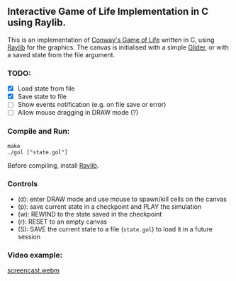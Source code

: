 ## Interactive Game of Life Implementation in C using Raylib.

This is an implementation of [Conway's Game of Life](https://en.wikipedia.org/wiki/Conway%27s_Game_of_Life) written in C, using [Raylib](https://www.raylib.com/) for the graphics.
The canvas is initialised with a simple [Glider](https://conwaylife.com/wiki/Glider), or with a saved state from the file argument.

### TODO:

- [x] Load state from file
- [x] Save state to file
- [ ] Show events notification (e.g. on file save or error)
- [ ] Allow mouse dragging in DRAW mode (?)

### Compile and Run:

```console
make
./gol ["state.gol"]
```

Before compiling, install [Raylib](https://www.raylib.com/).

### Controls

- (d): enter DRAW mode and use mouse to spawn/kill cells on the canvas
- (p): save current state in a checkpoint and PLAY the simulation
- (w): REWIND to the state saved in the checkpoint
- (r): RESET to an empty canvas
- (S): SAVE the current state to a file (`state.gol`) to load it in a future session

### Video example:

[screencast.webm](https://github.com/user-attachments/assets/9cd04de2-3ed5-46ea-8c56-138ceea12eeb)
